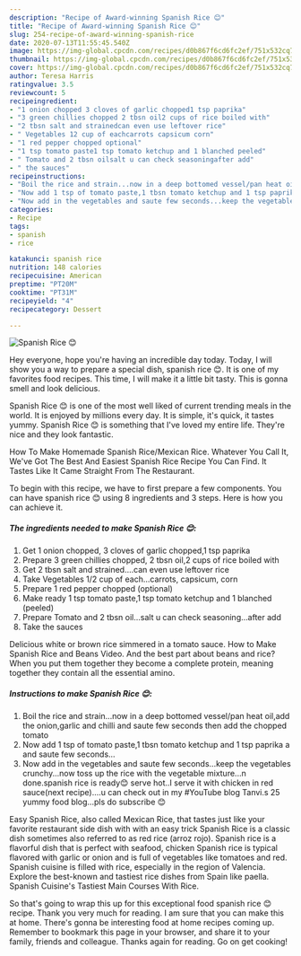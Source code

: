 ```yaml
---
description: "Recipe of Award-winning Spanish Rice 😊"
title: "Recipe of Award-winning Spanish Rice 😊"
slug: 254-recipe-of-award-winning-spanish-rice
date: 2020-07-13T11:55:45.540Z
image: https://img-global.cpcdn.com/recipes/d0b867f6cd6fc2ef/751x532cq70/spanish-rice-😊-recipe-main-photo.jpg
thumbnail: https://img-global.cpcdn.com/recipes/d0b867f6cd6fc2ef/751x532cq70/spanish-rice-😊-recipe-main-photo.jpg
cover: https://img-global.cpcdn.com/recipes/d0b867f6cd6fc2ef/751x532cq70/spanish-rice-😊-recipe-main-photo.jpg
author: Teresa Harris
ratingvalue: 3.5
reviewcount: 5
recipeingredient:
- "1 onion chopped 3 cloves of garlic chopped1 tsp paprika"
- "3 green chillies chopped 2 tbsn oil2 cups of rice boiled with"
- "2 tbsn salt and strainedcan even use leftover rice"
- " Vegetables 12 cup of eachcarrots capsicum corn"
- "1 red pepper chopped optional"
- "1 tsp tomato paste1 tsp tomato ketchup and 1 blanched peeled"
- " Tomato and 2 tbsn oilsalt u can check seasoningafter add"
- " the sauces"
recipeinstructions:
- "Boil the rice and strain...now in a deep bottomed vessel/pan heat oil,add the onion,garlic and chilli and saute few seconds then add the chopped tomato"
- "Now add 1 tsp of tomato paste,1 tbsn tomato ketchup and 1 tsp paprika a and saute few seconds..."
- "Now add in the vegetables and saute few seconds...keep the vegetables crunchy...now toss up the rice with the vegetable mixture...n done.spanish rice is ready😊 serve hot..I serve it with chicken in red sauce(next recipe)....u can check out in my #YouTube blog Tanvi.s 25 yummy food blog...pls do subscribe 😊"
categories:
- Recipe
tags:
- spanish
- rice

katakunci: spanish rice 
nutrition: 148 calories
recipecuisine: American
preptime: "PT20M"
cooktime: "PT31M"
recipeyield: "4"
recipecategory: Dessert

---
```



![Spanish Rice 😊](https://img-global.cpcdn.com/recipes/d0b867f6cd6fc2ef/751x532cq70/spanish-rice-😊-recipe-main-photo.jpg)

Hey everyone, hope you're having an incredible day today. Today, I will show you a way to prepare a special dish, spanish rice 😊. It is one of my favorites food recipes. This time, I will make it a little bit tasty. This is gonna smell and look delicious.

Spanish Rice 😊 is one of the most well liked of current trending meals in the world. It is enjoyed by millions every day. It is simple, it's quick, it tastes yummy. Spanish Rice 😊 is something that I've loved my entire life. They're nice and they look fantastic.

How To Make Homemade Spanish Rice/Mexican Rice. Whatever You Call It, We&#39;ve Got The Best And Easiest Spanish Rice Recipe You Can Find. It Tastes Like It Came Straight From The Restaurant.


To begin with this recipe, we have to first prepare a few components. You can have spanish rice 😊 using 8 ingredients and 3 steps. Here is how you can achieve it.

<!--inarticleads1-->

##### The ingredients needed to make Spanish Rice 😊:

1. Get 1 onion chopped, 3 cloves of garlic chopped,1 tsp paprika
1. Prepare 3 green chillies chopped, 2 tbsn oil,2 cups of rice boiled with
1. Get 2 tbsn salt and strained....can even use leftover rice
1. Take  Vegetables 1/2 cup of each...carrots, capsicum, corn
1. Prepare 1 red pepper chopped (optional)
1. Make ready 1 tsp tomato paste,1 tsp tomato ketchup and 1 blanched (peeled)
1. Prepare  Tomato and 2 tbsn oil...salt u can check seasoning...after add
1. Take  the sauces


Delicious white or brown rice simmered in a tomato sauce. How to Make Spanish Rice and Beans Video. And the best part about beans and rice? When you put them together they become a complete protein, meaning together they contain all the essential amino. 

<!--inarticleads2-->

##### Instructions to make Spanish Rice 😊:

1. Boil the rice and strain...now in a deep bottomed vessel/pan heat oil,add the onion,garlic and chilli and saute few seconds then add the chopped tomato
1. Now add 1 tsp of tomato paste,1 tbsn tomato ketchup and 1 tsp paprika a and saute few seconds...
1. Now add in the vegetables and saute few seconds...keep the vegetables crunchy...now toss up the rice with the vegetable mixture...n done.spanish rice is ready😊 serve hot..I serve it with chicken in red sauce(next recipe)....u can check out in my #YouTube blog Tanvi.s 25 yummy food blog...pls do subscribe 😊


Easy Spanish Rice, also called Mexican Rice, that tastes just like your favorite restaurant side dish with with an easy trick Spanish Rice is a classic dish sometimes also referred to as red rice (arroz rojo). Spanish rice is a flavorful dish that is perfect with seafood, chicken Spanish rice is typical flavored with garlic or onion and is full of vegetables like tomatoes and red. Spanish cuisine is filled with rice, especially in the region of Valencia. Explore the best-known and tastiest rice dishes from Spain like paella. Spanish Cuisine&#39;s Tastiest Main Courses With Rice. 

So that's going to wrap this up for this exceptional food spanish rice 😊 recipe. Thank you very much for reading. I am sure that you can make this at home. There's gonna be interesting food at home recipes coming up. Remember to bookmark this page in your browser, and share it to your family, friends and colleague. Thanks again for reading. Go on get cooking!
